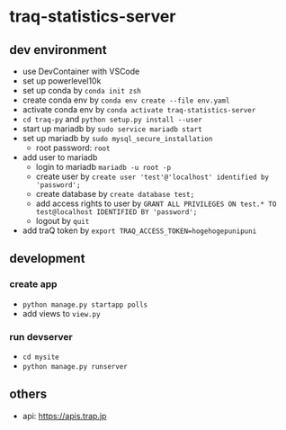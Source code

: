 # traq-statistics-server
## dev environment
- use DevContainer with VSCode
- set up powerlevel10k
- set up conda by `conda init zsh`
- create conda env by `conda env create --file env.yaml`
- activate conda env by `conda activate traq-statistics-server`
- `cd traq-py` and `python setup.py install --user`
- start up mariadb by `sudo service mariadb start`
- set up mariadb by `sudo mysql_secure_installation`
    - root password: `root`
- add user to mariadb
    - login to mariadb `mariadb -u root -p`
    - create user by `create user 'test'@'localhost' identified by 'password';`
    - create database by `create database test;`
    - add access rights to user by `GRANT ALL PRIVILEGES ON test.* TO test@localhost IDENTIFIED BY 'password';`
    - logout by `quit`
- add traQ token by `export TRAQ_ACCESS_TOKEN=hogehogepunipuni`

## development
### create app
- `python manage.py startapp polls`
- add views to `view.py`

### run devserver
- `cd mysite`
- `python manage.py runserver`

## others
- api: https://apis.trap.jp